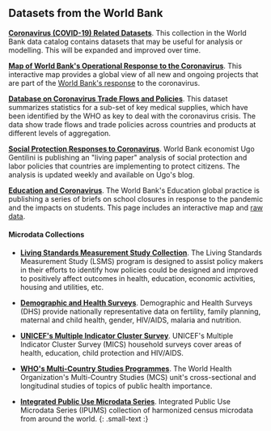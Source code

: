
## Datasets from the World Bank ##

**[Coronavirus (COVID-19) Related Datasets][ddh]**.
This collection in the World Bank data catalog contains datasets that may be useful for analysis or modelling.
This will be expanded and improved over time.

**[Map of World Bank's Operational Response to the Coronavirus][wb-cvmap]**.
This interactive map provides a global view of all new and ongoing projects that are part
of the [World Bank's response][wb-covid] to the coronavirus.

**[Database on Coronavirus Trade Flows and Policies][wb-trade]**.
This dataset summarizes statistics for a sub-set of key medical supplies, which
have been identified by the WHO as key to deal with the coronavirus crisis. The
data show trade flows and trade policies across countries and products at
different levels of aggregation.

**[Social Protection Responses to Coronavirus][ugo]**.
World Bank economist Ugo Gentilini is publishing
an "living paper" analysis of social protection and labor policies that countries are implementing to
protect citizens. The analysis is updated weekly and available on Ugo's blog.

**[Education and Coronavirus][jp]**.
The World Bank's Education global practice is publishing a series of briefs on school closures in
response to the pandemic and the impacts on students. This page includes an interactive map and
[raw data][jp-csv].



#### Microdata Collections ####

* **[Living Standards Measurement Study Collection][lsms]**.
  The Living Standards Measurement Study (LSMS) program is designed to assist policy makers in their efforts to identify how policies could be designed and improved to positively affect outcomes in health, education, economic activities, housing and utilities, etc.

* **[Demographic and Health Surveys][dhs]**.
  Demographic and Health Surveys (DHS) provide nationally representative data on fertility, family planning, maternal and child health, gender, HIV/AIDS, malaria and nutrition.

* **[UNICEF's Multiple Indicator Cluster Survey][mics]**.
  UNICEF's Multiple Indicator Cluster Survey (MICS) household surveys cover areas of health, education, child protection and HIV/AIDS.

* **[WHO's Multi-Country Studies Programmes][who]**.
  The World Health Organization's Multi-Country Studies (MCS) unit's cross-sectional and longitudinal studies of topics of public health importance.

* **[Integrated Public Use Microdata Series][ipums]**.
  Integrated Public Use Microdata Series (IPUMS) collection of harmonized census microdata from around the world.
{: .small-text :}

[ddh]: https://datacatalog.worldbank.org/search?search_api_views_fulltext_op=AND&f%5B0%5D=field_collection_field%3A2026&sort_by=field_wbddh_modified_date
[lsms]: https://microdatalib.worldbank.org/index.php/catalog/LSMS
[who]: https://microdata.worldbank.org/index.php/catalog/WHO
[mics]: https://microdata.worldbank.org/index.php/catalog/MICS
[dhs]: https://microdata.worldbank.org/index.php/catalog/dhs
[ipums]: https://microdata.worldbank.org/index.php/catalog/ipums

[ugo]: http://www.ugogentilini.net/

[jp]: https://www.worldbank.org/en/data/interactive/2020/03/24/world-bank-education-and-covid-19
[jp-csv]: https://dataviz.worldbank.org/t/EdStats/views/covid19/dsh_simple.csv

[wb-cvmap]: https://maps.worldbank.org/?COVID19=true
[wb-covid]: https://www.worldbank.org/en/who-we-are/news/coronavirus-covid19

[wb-trade]: https://www.worldbank.org/en/data/interactive/2020/04/02/database-on-coronavirus-covid-19-trade-flows-and-policies
